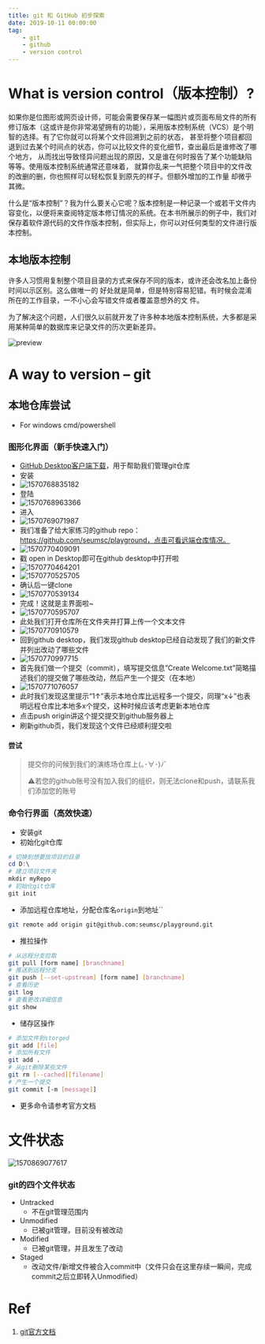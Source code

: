```yaml
---
title: git 和 GitHub 初步探索
date: 2019-10-11 00:00:00
tag:
	- git
	- github
	- version control
---
```




# What is version control（版本控制）?

​    如果你是位图形或网页设计师，可能会需要保存某一幅图片或页面布局文件的所有修订版本（这或许是你非常渴望拥有的功能），采用版本控制系统（VCS）是个明智的选择。有了它你就可以将某个文件回溯到之前的状态， 甚至将整个项目都回退到过去某个时间点的状态，你可以比较文件的变化细节，查出最后是谁修改了哪个地方， 从而找出导致怪异问题出现的原因，又是谁在何时报告了某个功能缺陷等等。使用版本控制系统通常还意味着， 就算你乱来一气把整个项目中的文件改的改删的删，你也照样可以轻松恢复到原先的样子。但额外增加的工作量 却微乎其微。

​    什么是“版本控制”？我为什么要关心它呢？版本控制是一种记录一个或若干文件内容变化，以便将来查阅特定版本修订情况的系统。在本书所展示的例子中，我们对保存着软件源代码的文件作版本控制，但实际上，你可以对任何类型的文件进行版本控制。

## 本地版本控制

​    许多人习惯用复制整个项目目录的方式来保存不同的版本，或许还会改名加上备份时间以示区别。这么做唯一的 好处就是简单，但是特别容易犯错。有时候会混淆所在的工作目录，一不小心会写错文件或者覆盖意想外的文 件。

​    为了解决这个问题，人们很久以前就开发了许多种本地版本控制系统，大多都是采用某种简单的数据库来记录文件的历次更新差异。

![preview](/git/53bf0a739a934f6a645c9077d48d76dc_b.png)

# A way to version – git

## 本地仓库尝试

* For windows cmd/powershell

### 图形化界面（新手快速入门）

* [GitHub Desktop客户端下载](https://desktop.github.com/)，用于帮助我们管理git仓库
* 安装
* ![1570768835182](/git/1570768835182.png)
* 登陆
* ![1570768963366](/git/1570768963366.png)
* 进入
* ![1570769071987](/git/1570769071987.png)
* 我们准备了给大家练习的github repo：https://github.com/seumsc/playground，点击可看远端仓库情况。
* ![1570770409091](/git/1570770409091.png)
* 戳 open in Desktop即可在github desktop中打开啦
* ![1570770464201](/git/1570770464201.png)
* ![1570770525705](/git/1570770525705.png)
* 确认后一键clone
* ![1570770539134](/git/1570770539134.png)
* 完成！这就是主界面啦~
* ![1570770595707](/git/1570770595707.png)
* 此处我们打开仓库所在文件夹并打算上传一个文本文件
* ![1570770910579](/git/1570770910579.png)
* 回到github desktop，我们发现github desktop已经自动发现了我们的新文件并列出改动了哪些文件
* ![1570770997715](/git/1570770997715.png)
* 首先我们做一个提交（commit），填写提交信息”Create Welcome.txt”简略描述我们的提交做了哪些改动，然后产生一个提交（在本地）
* ![1570771076057](/git/1570771076057.png)
* 此时我们发现这里提示“1↑”表示本地仓库比远程多一个提交，同理“x↓”也表明远程仓库比本地多x个提交，这种时候应该考虑更新本地仓库
* 点击push origin讲这个提交提交到github服务器上
* 刷新github页，我们发现这个文件已经顺利提交啦

#### 尝试

> 提交你的问候到我们的演练场仓库上(｡･∀･)ﾉﾞ
>
> ⚠若您的github账号没有加入我们的组织，则无法clone和push，请联系我们添加您的账号

### 命令行界面（高效快速）

* 安装git
* 初始化git仓库

```powershell
# 切换到想要放项目的目录
cd D:\
# 建立项目文件夹
mkdir myRepo
# 初始化git仓库
git init
```

*   添加远程仓库地址，分配仓库名`origin`到地址``

```bash
git remote add origin git@github.com:seumsc/playground.git
```

*   推拉操作

```bash
# 从远程分支拉取
git pull [form name] [branchname]
# 推送到远程分支
git push [--set-upstream] [form name] [branchname]
# 查看历史
git log
# 查看更改详细信息
git show
```

*   储存区操作

```bash
# 添加文件到storged
git add [file]
# 添加所有文件
git add .
# 从git删除某些文件
git rm [--cached][filename]
# 产生一个提交
git commit [-m [message]]
```

*   更多命令请参考官方文档

# 文件状态

![1570869077617](/git/1570869077617.png)

### git的四个文件状态

*   Untracked
    *   不在git管理范围内
*   Unmodified
    *   已被git管理，目前没有被改动
*   Modified
    *   已被git管理，并且发生了改动
*   Staged
    *   改动文件/新增文件被合入commit中（文件只会在这里存续一瞬间，完成commit之后立即转入Unmodified）

# Ref

1. [git官方文档](/https://git-scm.com/book/en/v2)